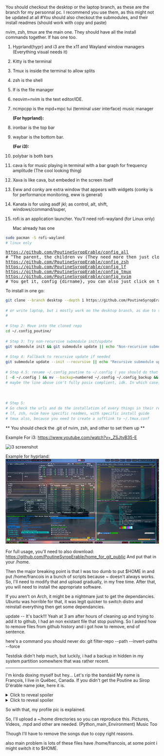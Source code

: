 You should checkout the desktop or the laptop branch, as these are the branch for my personnal pc.
I recommend you use them, as this might not be updated at all
#You should also checkout the submodules, and their install readmes (should work with copy and paste)

nvim, zsh, tmux are the main one. They should have all the install commands together.
lf has one too.

1. Hyprland(hypr) and i3 are the x11 and Wayland window managers (Everything visual needs it)
2. Kitty is the terminal
3. Tmux is inside the terminal to allow splits
4. zsh is the shell
5. lf is the file manager
6. neovim=nvim is the text editor/IDE.
7. ncmpcpp is the mpd+mpc tui (terminal user interface) music manager

    **(For hyprland):**

8. ironbar is the top bar
9. waybar is the bottom bar.

    **(For i3):**

10. polybar is both bars

11. cava is for music playing in terminal with a bar graph for frequency amplitude (The cool looking thing)
12. Xava is like cava, but embeded in the screen itself
13. Eww and conky are extra window that appears with widgets (conky is for performance monitoring, eww is general)

14. Kanata is for using asdf jkl; as control, alt, shift, windows/command/super,
15. rofi is an application launcher. You'll need rofi-wayland (for Linux only)

    Mac already has one

```bash
sudo pacman -S rofi-wayland
# linux only

```

<pre>
<a href="https://github.com/PoutineSyropErable/config_all">https://github.com/PoutineSyropErable/config_all</a>
# ^The parent, the children vv (They need more then just cloning to setup them up. go check their readmes. )
<a href="https://github.com/PoutineSyropErable/config_zsh">https://github.com/PoutineSyropErable/config_zsh</a>
<a href="https://github.com/PoutineSyropErable/config_lf">https://github.com/PoutineSyropErable/config_lf</a>
<a href="https://github.com/PoutineSyropErable/config_tmux">https://github.com/PoutineSyropErable/config_tmux</a>
<a href="https://github.com/PoutineSyropErable/config_nvim">https://github.com/PoutineSyropErable/config_nvim</a>
# You get it, config_{dirname}, you can also just click on the dir that are submodules (The blue ones on github) and you'll be moved there
</pre>

To install in one go:

```bash
git clone --branch desktop --depth 1 https://github.com/PoutineSyropErable/config_all ~/.config_poutine/

# or write laptop, but i mostly work on the desktop branch, as due to submodules, those who need can be branched themselves.
#

# Step 2: Move into the cloned repo
cd ~/.config_poutine/

# Step 3: Try non-recursive submodule init/update
git submodule init && git submodule update || echo "Non-recursive submodule update failed"

# Step 4: Fallback to recursive update if needed
git submodule update --init --recursive || echo "Recursive submodule update failed"

# Step 4.5: rename ~/.config_poutine to ~/.config ( you should do that one yourself. But, it shouldn't fuck things up)
[ -d ~/.config ] && mv --backup=numbered ~/.config ~/.config_backup && mv ~/.config_poutine ~/.config
# maybe the line above isn't fully posix complient, idk. In which case, idc, just rename your old config to not nuke it



# Step 5:
# Go check the urls and do the installation of every things in their readme.
# lf, zsh, nvim have specific readmes, with specific install guide
# tmux also, because you need to create a softlink to ~/.tmux.conf
```

** You should check the .git of nvim, zsh, and other to set them up **

Example For i3:
https://www.youtube.com/watch?v=_ZSJtvB35-E

![i3 screenshot](https://github.com/PoutineSyropErable/home_for_git_public/raw/master/Pictures/Screenshot.png)

Example for hyprland:
![Hyprland Screenshot](https://github.com/PoutineSyropErable/config_hypr/raw/master/Hyprland%20look.png)

For full usage, you'll need to also download:
https://github.com/PoutineSyropErable/home_for_git_public
And put that in your /home.

Then the major breaking point is that I was too dumb to put $HOME in and put /home/francois in a bunch of scripts because ~ doesn't always works. So, I'll need to modify that and upload gradually, in my free time. After that, you will need to
install the appropriate software.

If you aren't on Arch, it might be a nightmare just to get the dependancies. Ubuntu was horrible for that, it was legit quicker to switch distro and reinstall everything then get some dependancies.

update -- It's back!!!
Yeah at 3 am after hours of cleaning up and trying to add it to github, I had an non existant file that stop pushing. So I asked how to remove files from github history and i got how to remove, end of sentence.

here's a command you should never do: git filter-repo --path <path-to-remove> --invert-paths --force

Testdisk didn't help much, but luckily, i had a backup in hidden in my system partition somewhere that was rather recent.

---

I'm kinda doxing myself but hey... Let's rip the bandaid
My name is François, I live in Québec, Canada. If you didn't get the Poutine au Sirop D'érable name joke, here it is.

<details>
  <summary>Click to reveal spoiler</summary>
So basically I wanted people to know I speak french, more precisly Canadian French but there's a running gag that those who put QC in their username didn't pass highschool. I mean, imagine if 10% had USA in their username... So I went and mixed all the local stereotypes.

it's like an american called "Gun wielding bald Eagle", british->"Tea drinking coloniser", Australian->"Inverted Jailed Kangouroos".

</details>

<details>
  <summary>Click to reveal spoiler</summary>
https://en.wikipedia.org/wiki/Poutine
https://fr.wikipedia.org/wiki/Sirop_d%27%C3%A9rable
https://en.wikipedia.org/wiki/Flag_of_Quebec
</details>

So with that, my profile pic is explained.

So, I'll upload a ~/home directories so you can reproduce this.
Pictures, Videos, .mpd and other are needed. (Python_main_Environment)
Music Too

Though I'll have to remove the songs due to copy right reasons.

also main problem is lots of these files have /home/francois, at some point i might switch it to $HOME.
